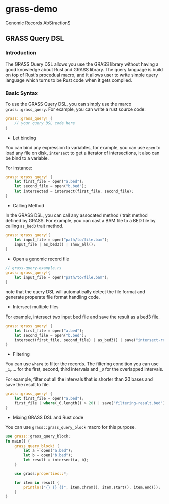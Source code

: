 # grass-demo
Genomic Records AbStractionS

## GRASS Query DSL
### Introduction

The GRASS Query DSL allows you use the GRASS library without having a good knowledge about
Rust and GRASS library. The query language is build on top of Rust's procedual macro, and 
it allows user to write simple query language which turns to be Rust code when it gets compiled.

### Basic Syntax

To use the GRASS Query DSL, you can simply use the marco `grass::grass_query`. 
For example, you can write a rust source code:

```rust
grass::grass_query! {
	// your query DSL code here
}
```

- Let binding

You can bind any expression to variables, for example, you can use `open` to load any file on disk,
`intersect` to get a iterator of intersections, it also can be bind to a variable.

For instance:

```rust
grass::grass_query! {
	let first_file = open("a.bed");
	let second_file = open("b.bed");
	let intersected = intersect(first_file, second_file);
}
```

- Calling Method

In the GRASS DSL, you can call any assocated method / trait method defined by GRASS. 
For example, you can cast a BAM file to a BED file by calling `as_bed3` trait method.

```rust
grass::grass_query!{
	let input_file = open("path/to/file.bam");
	input_file | as_bed3() | show_all();
}
```

- Open a genomic record file

```rust
// grass-query-example.rs
grass::grass_query!{
	let input_file = open("path/to/file.bam");
}
```

note that the query DSL will automatically detect the file format and generate properate file format handling code.

- Intersect multiple files

For example, intersect two input bed file and save the result as a bed3 file.

```rust
grass::grass_query! {
	let first_file = open("a.bed");
	let second_file = open("b.bed");
	intersect(first_file, second_file) | as_bed3() | save("intersect-result.bed");
}
```

- Filtering

You can use `where` to filter the records. 
The filtering condition you can use `_1`,.... for the first, second, third intervals and `_0` for the overlapped intervals.

For example, filter out all the intervals that is shorter than 20 bases and save the result to file.

```rust
grass::grass_query! {
	let first_file = open("a.bed");
	first_file | where(_0.length() > 20) | save("filtering-result.bed");
}
```

- Mixing GRASS DSL and Rust code

You can use `grass::grass_query_block` macro for this purpose. 

```rust
use grass::grass_query_block;
fn main() {
	grass_query_block! {
		let a = open("a.bed");
		let b = open("b.bed");
		let result = intersect(a, b);
	}

	use grass:properties::*;

	for item in result {
		println!("{} {} {}", item.chrom(), item.start(), item.end());
	}
}
```
